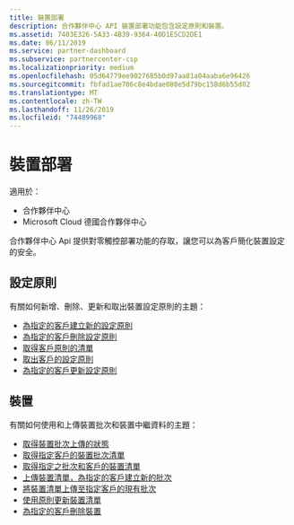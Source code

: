 ```yaml
---
title: 裝置部署
description: 合作夥伴中心 API 裝置部署功能包含設定原則和裝置。
ms.assetid: 7403E326-5A33-4B39-9364-40D1E5CD2DE1
ms.date: 06/11/2019
ms.service: partner-dashboard
ms.subservice: partnercenter-csp
ms.localizationpriority: medium
ms.openlocfilehash: 05d64779ee9027685b0d97aa81a04aaba6e96426
ms.sourcegitcommit: fbfad1ae706c8e4bdae080e5d79bc158d6b55d02
ms.translationtype: MT
ms.contentlocale: zh-TW
ms.lasthandoff: 11/26/2019
ms.locfileid: "74489968"
---
```

# <a name="device-deployment"></a>裝置部署

適用於：

- 合作夥伴中心
- Microsoft Cloud 德國合作夥伴中心

合作夥伴中心 Api 提供對零觸控部署功能的存取，讓您可以為客戶簡化裝置設定的安全。

## <a name="configuration-policies"></a>設定原則

有關如何新增、刪除、更新和取出裝置設定原則的主題：

- [為指定的客戶建立新的設定原則](create-a-new-configuration-policy-for-the-specified-customer.md)
- [為指定的客戶刪除設定原則](delete-a-configuration-policy-for-the-specified-customer.md)
- [取得客戶原則的清單](get-a-list-of-a-customer-s-policies.md)
- [取出客戶的設定原則](retrieve-a-customer-s-configuration-policy.md)
- [為指定的客戶更新設定原則](update-a-configuration-policy-for-the-specified-customer.md)

## <a name="devices"></a>裝置

有關如何使用和上傳裝置批次和裝置中繼資料的主題：

- [取得裝置批次上傳的狀態](get-the-status-of-a-device-batch-upload.md)
- [取得指定客戶的裝置批次清單](get-the-list-of-device-batches-for-the-specified-customer.md)
- [取得指定之批次和客戶的裝置清單](get-a-list-of-devices-for-the-specified-batch-and-customer.md)
- [上傳裝置清單，為指定的客戶建立新的批次](upload-a-list-of-devices-to-create-a-new-batch-for-the-specified-customer.md)
- [將裝置清單上傳至指定客戶的現有批次](upload-a-list-of-devices-for-the-specified-customer.md)
- [使用原則更新裝置清單](update-a-list-of-devices-with-a-policy.md)
- [為指定的客戶刪除裝置](delete-a-device-for-the-specified-customer.md)
